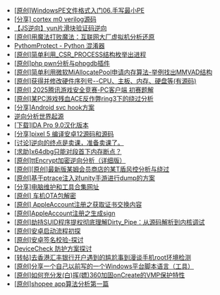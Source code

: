 + [[原创]WindowsPE文件格式入门06.手写最小PE](https://bbs.kanxue.com/thread-286417.htm)
+ [[分享] cortex m0  verilog源码](https://bbs.kanxue.com/thread-286331.htm)
+ [【JS逆向】yun片滑块验证码逆向](https://bbs.kanxue.com/thread-286252.htm)
+ [[原创]用魔法打败魔法：互联网大厂虚拟机分析还原](https://bbs.kanxue.com/thread-286441.htm)
+ [PythomProtect - Python 混淆器](https://bbs.kanxue.com/thread-285032.htm)
+ [[原创]简单利用_CSR_PROCESS结构枚举出进程](https://bbs.kanxue.com/thread-286312.htm)
+ [[原创]php pwn分析与phpgdb插件](https://bbs.kanxue.com/thread-286446.htm)
+ [[原创]简单利用微软MiAllocatePool申请内存算法-举例找出MMVAD结构](https://bbs.kanxue.com/thread-286414.htm)
+ [[原创]获得并修改硬件序列号--CPU、主板、内存、硬盘等(有源码)](https://bbs.kanxue.com/thread-282756.htm)
+ [[原创] 2025腾讯游戏安全竞赛-PC客户端 初赛题解](https://bbs.kanxue.com/thread-286261.htm)
+ [[原创]某PC游戏残血ACE反作弊ring3下的绕过分析](https://bbs.kanxue.com/thread-284667.htm)
+ [[分享]Android svc hook方案](https://bbs.kanxue.com/thread-286308.htm)
+ [逆向分析世界起源](https://bbs.kanxue.com/thread-286420.htm)
+ [[下载]IDA Pro 9.0汉化版本](https://bbs.kanxue.com/thread-286332.htm)
+ [[分享]pixel 5 编译安卓12源码和源码](https://bbs.kanxue.com/thread-286388.htm)
+ [[讨论]逆向的终点是卖课，准备卖课了。](https://bbs.kanxue.com/thread-286427.htm)
+ [[求助]x64dbg只能对段首下内存断点？](https://bbs.kanxue.com/thread-286434.htm)
+ [[原创]ttEncrypt加密逆向分析（详细版）](https://bbs.kanxue.com/thread-286273.htm)
+ [[原创][原创]最新版某姆会员商店的某T盾风控分析与绕过](https://bbs.kanxue.com/thread-286243.htm)
+ [[原创]基于ptrace注入对unity手游进行dump的方案](https://bbs.kanxue.com/thread-286222.htm)
+ [[分享]电脑维护和工具合集网址](https://bbs.kanxue.com/thread-286448.htm)
+ [[原创]  车机OTA包解密](https://bbs.kanxue.com/thread-285256.htm)
+ [[原创] AppleAccount注册之获取证书交换内容](https://bbs.kanxue.com/thread-285944.htm)
+ [[原创]AppleAccount注册之生成sign](https://bbs.kanxue.com/thread-285959.htm)
+ [[原创]劫持SUID程序提权彻底理解Dirty_Pipe：从源码解析到内核调试](https://bbs.kanxue.com/thread-286449.htm)
+ [[原创]安卓启动流程初探](https://bbs.kanxue.com/thread-285949.htm)
+ [[原创]安卓签名校验-探讨](https://bbs.kanxue.com/thread-285647.htm)
+ [DeviceCheck 防护方案探讨](https://bbs.kanxue.com/thread-281819.htm)
+ [[转帖]去香港汇丰银行开户遇到的尴尬事到漫谈手机root环境检测](https://bbs.kanxue.com/thread-285754.htm)
+ [[原创]分享一个自己以前写的一个Windows平台脚本语言（工具）](https://bbs.kanxue.com/thread-286049.htm)
+ [[原创]如何充分发(白)挥(嫖)360加固onCreate的VMP保护特性](https://bbs.kanxue.com/thread-285241.htm)
+ [[原创]shopee app算法分析第一篇](https://bbs.kanxue.com/thread-284570.htm)
